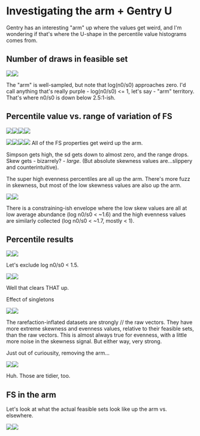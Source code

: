 Investigating the arm + Gentry U
================

Gentry has an interesting "arm" up where the values get weird, and I'm wondering if that's where the U-shape in the percentile value histograms comes from.

Number of draws in feasible set
-------------------------------

![](arm_files/figure-markdown_github/draws%20v%20sn%20plots-1.png)![](arm_files/figure-markdown_github/draws%20v%20sn%20plots-2.png)

The "arm" is well-sampled, but note that log(n0/s0) approaches zero. I'd call anything that's really purple - log(n0/s0) &lt;= 1, let's say - "arm" territory. That's where n0/s0 is down below 2.5:1-ish.

Percentile value vs. range of variation of FS
---------------------------------------------

![](arm_files/figure-markdown_github/Simpson%20rov-1.png)![](arm_files/figure-markdown_github/Simpson%20rov-2.png)![](arm_files/figure-markdown_github/Simpson%20rov-3.png)![](arm_files/figure-markdown_github/Simpson%20rov-4.png)

![](arm_files/figure-markdown_github/skew%20rov-1.png)![](arm_files/figure-markdown_github/skew%20rov-2.png)![](arm_files/figure-markdown_github/skew%20rov-3.png)![](arm_files/figure-markdown_github/skew%20rov-4.png) All of the FS properties get weird up the arm.

Simpson gets high, the sd gets down to almost zero, and the range drops. Skew gets - bizarrely? - *large*. (But absolute skewness values are...slippery and counterintuitive).

The super high evenness percentiles are all up the arm. There's more fuzz in skewness, but most of the low skewness values are also up the arm.

![](arm_files/figure-markdown_github/avg%20n%20percentile-1.png)![](arm_files/figure-markdown_github/avg%20n%20percentile-2.png)

There is a constraining-ish envelope where the low skew values are all at low average abundance (log n0/s0 &lt; ~1.6) and the high evenness values are similarly collected (log n0/s0 &lt; ~1.7, mostly &lt; 1).

Percentile results
------------------

![](arm_files/figure-markdown_github/overall-1.png)![](arm_files/figure-markdown_github/overall-2.png)

Let's exclude log n0/s0 &lt; 1.5.

![](arm_files/figure-markdown_github/no%20arm-1.png)![](arm_files/figure-markdown_github/no%20arm-2.png)

Well that clears THAT up.

Effect of singletons

![](arm_files/figure-markdown_github/singletons%20overall-1.png)![](arm_files/figure-markdown_github/singletons%20overall-2.png)

The rarefaction-inflated datasets are strongly // the raw vectors. They have more extreme skewness and evenness values, relative to their feasible sets, than the raw vectors. This is almost always true for evenness, with a little more noise in the skewness signal. But either way, very strong.

Just out of curiousity, removing the arm...

![](arm_files/figure-markdown_github/singletons%20no%20arm-1.png)![](arm_files/figure-markdown_github/singletons%20no%20arm-2.png)

Huh. Those are tidier, too.

FS in the arm
-------------

Let's look at what the actual feasible sets look like up the arm vs. elsewhere.

![](arm_files/figure-markdown_github/fs%20in%20the%20arm-1.png)![](arm_files/figure-markdown_github/fs%20in%20the%20arm-2.png)
